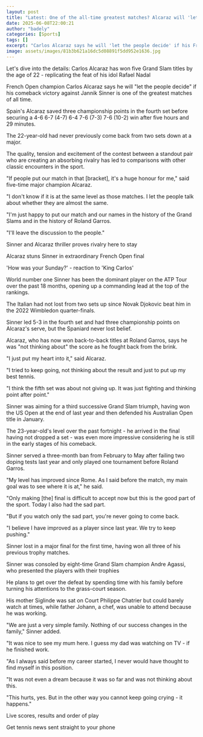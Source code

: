 ```yaml
---
layout: post
title: "Latest: One of the all-time greatest matches? Alcaraz will 'let the people decide'"
date: 2025-06-08T22:00:21
author: "badely"
categories: [Sports]
tags: []
excerpt: "Carlos Alcaraz says he will 'let the people decide' if his French Open comeback over Jannik Sinner is one of the greatest matches of all-time."
image: assets/images/81b3b621a16dc5d08891f5dd952e1636.jpg
---
```


Let's dive into the details: Carlos Alcaraz has won five Grand Slam titles by the age of 22 - replicating the feat of his idol Rafael Nadal

French Open champion Carlos Alcaraz says he will "let the people decide" if his comeback victory against Jannik Sinner is one of the greatest matches of all time.

Spain's Alcaraz saved three championship points in the fourth set before securing a 4-6 6-7 (4-7) 6-4 7-6 (7-3) 7-6 (10-2) win after five hours and 29 minutes.

The 22-year-old had never previously come back from two sets down at a major.

The quality, tension and excitement of the contest between a standout pair who are creating an absorbing rivalry has led to comparisons with other classic encounters in the sport.

"If people put our match in that [bracket], it's a huge honour for me," said five-time major champion Alcaraz.

"I don't know if it is at the same level as those matches. I let the people talk about whether they are almost the same. 

"I'm just happy to put our match and our names in the history of the Grand Slams and in the history of Roland Garros. 

"I'll leave the discussion to the people."

Sinner and Alcaraz thriller proves rivalry here to stay

Alcaraz stuns Sinner in extraordinary French Open final

'How was your Sunday?' - reaction to 'King Carlos'

World number one Sinner has been the dominant player on the ATP Tour over the past 18 months, opening up a commanding lead at the top of the rankings.

The Italian had not lost from two sets up since Novak Djokovic beat him in the 2022 Wimbledon quarter-finals.

Sinner led 5-3 in the fourth set and had three championship points on Alcaraz's serve, but the Spaniard never lost belief.

Alcaraz, who has now won back-to-back titles at Roland Garros, says he was "not thinking about" the score as he fought back from the brink.

"I just put my heart into it," said Alcaraz.

"I tried to keep going, not thinking about the result and just to put up my best tennis.

"I think the fifth set was about not giving up. It was just fighting and thinking point after point."

Sinner was aiming for a third successive Grand Slam triumph, having won the US Open at the end of last year and then defended his Australian Open title in January.

The 23-year-old's level over the past fortnight - he arrived in the final having not dropped a set - was even more impressive considering he is still in the early stages of his comeback.

Sinner served a three-month ban from February to May after failing two doping tests last year and only played one tournament before Roland Garros.

"My level has improved since Rome. As I said before the match, my main goal was to see where it is at," he said.

"Only making [the] final is difficult to accept now but this is the good part of the sport. Today I also had the sad part.

"But if you watch only the sad part, you're never going to come back.

"I believe I have improved as a player since last year. We try to keep pushing."

Sinner lost in a major final for the first time, having won all three of his previous trophy matches.

Sinner was consoled by eight-time Grand Slam champion Andre Agassi, who presented the players with their trophies

He plans to get over the defeat by spending time with his family before turning his attentions to the grass-court season.

His mother Siglinde was sat on Court Philippe Chatrier but could barely watch at times, while father Johann, a chef, was unable to attend because he was working.

"We are just a very simple family. Nothing of our success changes in the family," Sinner added.

"It was nice to see my mum here. I guess my dad was watching on TV - if he finished work. 

"As I always said before my career started, I never would have thought to find myself in this position. 

"It was not even a dream because it was so far and was not thinking about this.

"This hurts, yes. But in the other way you cannot keep going crying - it happens."

Live scores, results and order of play

Get tennis news sent straight to your phone


